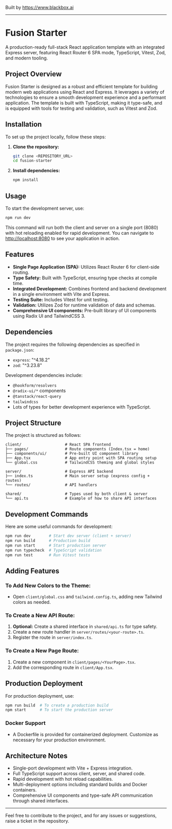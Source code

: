 
Built by https://www.blackbox.ai

---

# Fusion Starter

A production-ready full-stack React application template with an integrated Express server, featuring React Router 6 SPA mode, TypeScript, Vitest, Zod, and modern tooling.

## Project Overview

Fusion Starter is designed as a robust and efficient template for building modern web applications using React and Express. It leverages a variety of technologies to ensure a smooth development experience and a performant application. The template is built with TypeScript, making it type-safe, and is equipped with tools for testing and validation, such as Vitest and Zod.

## Installation

To set up the project locally, follow these steps:

1. **Clone the repository:**
   ```bash
   git clone <REPOSITORY_URL>
   cd fusion-starter
   ```

2. **Install dependencies:**
   ```bash
   npm install
   ```

## Usage

To start the development server, use:

```bash
npm run dev
```

This command will run both the client and server on a single port (8080) with hot reloading enabled for rapid development. You can navigate to [http://localhost:8080](http://localhost:8080) to see your application in action.

## Features

- **Single Page Application (SPA):** Utilizes React Router 6 for client-side routing.
- **Type Safety:** Built with TypeScript, ensuring type checks at compile time.
- **Integrated Development:** Combines frontend and backend development in a single environment with Vite and Express.
- **Testing Suite:** Includes Vitest for unit testing.
- **Validation:** Utilizes Zod for runtime validation of data and schemas.
- **Comprehensive UI components:** Pre-built library of UI components using Radix UI and TailwindCSS 3.

## Dependencies

The project requires the following dependencies as specified in `package.json`:

- `express`: "^4.18.2"
- `zod`: "^3.23.8"
  
Development dependencies include:
- `@hookform/resolvers`
- `@radix-ui/*` components
- `@tanstack/react-query`
- `tailwindcss`
- Lots of types for better development experience with TypeScript.

## Project Structure

The project is structured as follows:

```
client/                   # React SPA frontend
├── pages/                # Route components (Index.tsx = home)
├── components/ui/        # Pre-built UI component library
├── App.tsx               # App entry point with SPA routing setup
└── global.css            # TailwindCSS theming and global styles

server/                   # Express API backend
├── index.ts              # Main server setup (express config + routes)
└── routes/               # API handlers

shared/                   # Types used by both client & server
└── api.ts                # Example of how to share API interfaces
```

## Development Commands

Here are some useful commands for development:

```bash
npm run dev        # Start dev server (client + server)
npm run build      # Production build
npm run start      # Start production server
npm run typecheck  # TypeScript validation
npm run test       # Run Vitest tests
```

## Adding Features

### To Add New Colors to the Theme:
- Open `client/global.css` and `tailwind.config.ts`, adding new Tailwind colors as needed.

### To Create a New API Route:
1. **Optional:** Create a shared interface in `shared/api.ts` for type safety.
2. Create a new route handler in `server/routes/<your-route>.ts`.
3. Register the route in `server/index.ts`.

### To Create a New Page Route:
1. Create a new component in `client/pages/<YourPage>.tsx`.
2. Add the corresponding route in `client/App.tsx`.

## Production Deployment

For production deployment, use:

```bash
npm run build  # To create a production build
npm start      # To start the production server
```

### Docker Support
- A Dockerfile is provided for containerized deployment. Customize as necessary for your production environment.

## Architecture Notes

- Single-port development with Vite + Express integration.
- Full TypeScript support across client, server, and shared code.
- Rapid development with hot reload capabilities.
- Multi-deployment options including standard builds and Docker containers.
- Comprehensive UI components and type-safe API communication through shared interfaces.

---

Feel free to contribute to the project, and for any issues or suggestions, raise a ticket in the repository.